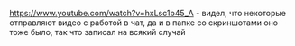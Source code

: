 https://www.youtube.com/watch?v=hxLsc1b45_A - видел, что некоторые отправляют видео с работой в чат, да и в папке со скриншотами оно тоже было, так что записал на всякий случай

